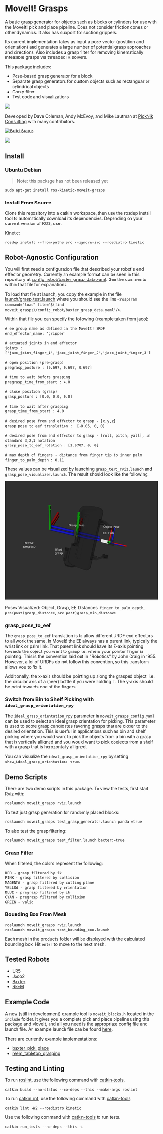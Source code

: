 # MoveIt! Grasps

A basic grasp generator for objects such as blocks or cylinders for use with the MoveIt! pick and place pipeline. Does not consider friction cones or other dynamics. It also has support for suction grippers.

Its current implementation takes as input a pose vector (postition and orientation) and generates a large number of potential grasp approaches and directions. Also includes a grasp filter for removing kinematically infeasible grasps via threaded IK solvers.

This package includes:

 - Pose-based grasp generator for a block
 - Separate grasp generators for custom objects such as rectanguar or cylindrical objects
 - Grasp filter
 - Test code and visualizations

<img src="https://picknik.ai/images/logo.jpg" width="100">

Developed by Dave Coleman, Andy McEvoy, and Mike Lautman at [PickNik Consulting](http://picknik.ai/) with many contributors.

[![Build Status](https://travis-ci.org/PickNikRobotics/moveit_grasps.svg?branch=kinetic-devel)](https://travis-ci.org/PickNikRobotics/moveit_grasps)

<img src="https://raw.githubusercontent.com/PickNikRobotics/moveit_grasps/kinetic-devel/resources/demo.png" />

## Install

### Ubuntu Debian

> Note: this package has not been released yet

```
sudo apt-get install ros-kinetic-moveit-grasps
```

### Install From Source

Clone this repository into a catkin workspace, then use the rosdep install tool to automatically download its dependencies. Depending on your current version of ROS, use:

Kinetic:
```
rosdep install --from-paths src --ignore-src --rosdistro kinetic
```

## Robot-Agnostic Configuration

You will first need a configuration file that described your robot's end effector geometry. Currently an example format can be seen in this repository at [config_robot/baxter_grasp_data.yaml](https://github.com/PickNikRobotics/moveit_grasps/blob/kinetic-devel/config_robot/baxter_grasp_data.yaml). See the comments within that file for explanations.

To load that file at launch, you copy the example in the file [launch/grasp_test.launch](https://github.com/PickNikRobotics/moveit_grasps/blob/kinetic-devel/launch/grasp_test.launch) where you should see the line ``<rosparam command="load" file="$(find moveit_grasps)/config_robot/baxter_grasp_data.yaml"/>``.

Within that file you can specify the following (example taken from jaco):

    # ee group name as defined in the MoveIt! SRDF
    end_effector_name: 'gripper'

    # actuated joints in end effector
    joints : ['jaco_joint_finger_1','jaco_joint_finger_2','jaco_joint_finger_3']

    # open position (pre-grasp)
    pregrasp_posture : [0.697, 0.697, 0.697]

    # time to wait before grasping
    pregrasp_time_from_start : 4.0

    # close position (grasp)
    grasp_posture : [0.0, 0.0, 0.0]

    # time to wait after grasping
    grasp_time_from_start : 4.0

    # desired pose from end effector to grasp - [x,y,z]
    grasp_pose_to_eef_translation :  [-0.05, 0, 0]

    # desired pose from end effector to grasp - [roll, pitch, yall], in standard 3,2,1 notation
    grasp_pose_to_eef_rotation : [1.5707, 0, 0]

    # max depth of fingers - distance from finger tip to inner palm
    finger_to_palm_depth : 0.11

These values can be visualized by launching `grasp_test_rviz.launch` and `grasp_pose_visualizer.launch`.
The result should look like the following:

![Grasp Poses Visualization](https://raw.githubusercontent.com/PickNikRobotics/moveit_grasps/kinetic-devel/resources/moveit_grasps_poses.jpeg)

Poses Visualized: Object, Grasp, EE
Distances: `finger_to_palm_depth`, `pre(post)grasp_distance`, `pre(post)grasp_min_distance`

### grasp_pose_to_eef

The ``grasp_pose_to_eef`` translation is to allow different URDF end effectors to all work the same. In MoveIt! the EE always has a parent link, typically the wrist link or palm link. That parent link should have its Z-axis pointing towards the object you want to grasp i.e. where your pointer finger is pointing. This is the convention laid out in "Robotics" by John Craig in 1955. However, a lot of URDFs do not follow this convention, so this transform allows you to fix it.

Additionally, the x-axis should be pointing up along the grasped object, i.e. the circular axis of a (beer) bottle if you were holding it. The y-axis should be point towards one of the fingers.

### Switch from Bin to Shelf Picking with ``ideal_grasp_orientation_rpy``

The ``ideal_grasp_orientation_rpy`` parameter in ``moveit_grasps_config.yaml`` can be used to select an ideal grasp orientation for picking. This parameter is used to score grasp candidates favoring grasps that are closer to the desired orientation. This is useful in applications such as bin and shelf picking where you would want to pick the objects from a bin with a grasp that is vertically alligned and you would want to pick obejects from a shelf with a grasp that is horozontally alligned.

You can visualize the ``ideal_grasp_orientation_rpy`` by setting ``show_ideal_grasp_orientation: true``.

## Demo Scripts

There are two demo scripts in this package. To view the tests, first start Rviz with:

    roslaunch moveit_grasps rviz.launch

To test just grasp generation for randomly placed blocks:

    roslaunch moveit_grasps test_grasp_generator.launch panda:=true

To also test the grasp filtering:

    roslaunch moveit_grasps test_filter.launch baxter:=true

### Grasp Filter

When filtered, the colors represent the following:

    RED - grasp filtered by ik
    PINK - grasp filtered by collision
    MAGENTA - grasp filtered by cutting plane
    YELLOW - grasp filtered by orientation
    BLUE - pregrasp filtered by ik
    CYAN - pregrasp filtered by collision
    GREEN - valid

### Bounding Box From Mesh

    roslaunch moveit_grasps rviz.launch
    roslaunch moveit_grasps test_bounding_box.launch

Each mesh in the products folder will be displayed with the calculated bounding box. Hit `enter` to move to the next mesh.

## Tested Robots

 - UR5
 - Jaco2
 - [Baxter](https://github.com/davetcoleman/baxter_cpp)
 - [REEM](http://wiki.ros.org/Robots/REEM)

## Example Code

A new (still in development) example tool is ``moveit_blocks.h`` located in the ``include`` folder. It gives you a complete pick and place pipeline using this package and MoveIt, and all you need is the appropriate config file and launch file. An example launch file can be found [here](https://github.com/davetcoleman/clam/blob/master/clam_pick_place/launch/pick_place.launch).

There are currently example implementations:

 - [baxter_pick_place](https://github.com/davetcoleman/baxter_cpp/tree/kinetic-devel/baxter_pick_place)
 - [reem_tabletop_grasping](https://github.com/pal-robotics/reem_tabletop_grasping)

## Testing and Linting

To run [roslint](http://wiki.ros.org/roslint), use the following command with [catkin-tools](https://catkin-tools.readthedocs.org/).

    catkin build --no-status --no-deps --this --make-args roslint

To run [catkin lint](https://pypi.python.org/pypi/catkin_lint), use the following command with [catkin-tools](https://catkin-tools.readthedocs.org/).

    catkin lint -W2 --rosdistro kinetic

Use the following command with [catkin-tools](https://catkin-tools.readthedocs.org/) to run tests.

    catkin run_tests --no-deps --this -i
